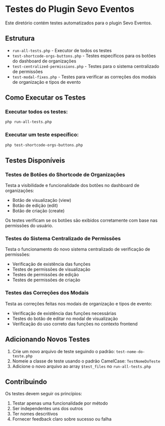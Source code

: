 # Testes do Plugin Sevo Eventos

Este diretório contém testes automatizados para o plugin Sevo Eventos.

## Estrutura

- `run-all-tests.php` - Executor de todos os testes
- `test-shortcode-orgs-buttons.php` - Testes específicos para os botões do dashboard de organizações
- `test-centralized-permissions.php` - Testes para o sistema centralizado de permissões
- `test-modal-fixes.php` - Testes para verificar as correções dos modais de organização e tipos de evento

## Como Executar os Testes

### Executar todos os testes:

```bash
php run-all-tests.php
```

### Executar um teste específico:

```bash
php test-shortcode-orgs-buttons.php
```

## Testes Disponíveis

### Testes de Botões do Shortcode de Organizações

Testa a visibilidade e funcionalidade dos botões no dashboard de organizações:

- Botão de visualização (view)
- Botão de edição (edit)
- Botão de criação (create)

Os testes verificam se os botões são exibidos corretamente com base nas permissões do usuário.

### Testes do Sistema Centralizado de Permissões

Testa o funcionamento do novo sistema centralizado de verificação de permissões:

- Verificação de existência das funções
- Testes de permissões de visualização
- Testes de permissões de edição
- Testes de permissões de criação

### Testes das Correções dos Modais

Testa as correções feitas nos modais de organização e tipos de evento:

- Verificação de existência das funções necessárias
- Testes do botão de editar no modal de visualização
- Verificação do uso correto das funções no contexto frontend

## Adicionando Novos Testes

1. Crie um novo arquivo de teste seguindo o padrão: `test-nome-do-teste.php`
2. Nomeie a classe de teste usando o padrão CamelCase: `TestNomeDoTeste`
3. Adicione o novo arquivo ao array `$test_files` no `run-all-tests.php`

## Contribuindo

Os testes devem seguir os princípios:

1. Testar apenas uma funcionalidade por método
2. Ser independentes uns dos outros
3. Ter nomes descritivos
4. Fornecer feedback claro sobre sucesso ou falha